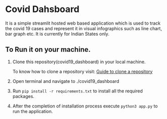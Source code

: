 # Covid Dahsboard

It is a simple streamlit hosted web based application which is used to track the covid 19 cases and represent it in visual infographics such as line chart, bar graph etc.
It is currently for Indian States only.

## To Run it on your machine.

1. Clone this repository(covid19_dashboard) in your local machine.

   To know how to clone a repository visit: <a href="https://docs.github.com/desktop/contributing-and-collaborating-using-github-desktop/adding-and-cloning-repositories/cloning-a-repository-from-github-to-github-desktop?platform=windows">Guide to clone a repository</a>

2. Open terminal and navigate to ./covid19_dashboard

3. Run ```pip install -r requirements.txt``` to install all the required packages.

4. After the completion of installation process execute ```python3 app.py``` to run the application.
